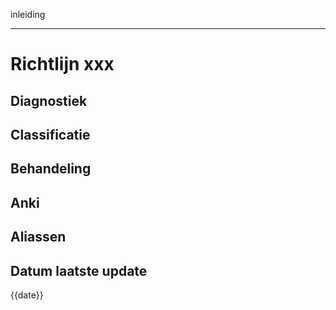 inleiding
___
# Richtlijn xxx
## Diagnostiek
## Classificatie
## Behandeling

## Anki

## Aliassen
## Datum laatste update
{{date}}